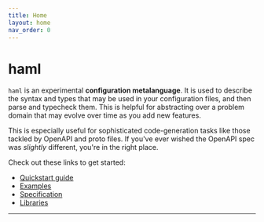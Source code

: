 ```yaml
---
title: Home
layout: home
nav_order: 0
---
```


# haml

`haml` is an experimental **configuration metalanguage**. It is used to describe
the syntax and types that may be used in your configuration files, and then
parse and typecheck them. This is helpful for abstracting over a problem domain
that may evolve over time as you add new features.

This is especially useful for sophisticated code-generation tasks like those
tackled by OpenAPI and proto files. If you've ever wished the OpenAPI spec was
*slightly* different, you're in the right place.

Check out these links to get started:

- [Quickstart guide][Quickstart guide]
- [Examples][Examples]
- [Specification][Language reference]
- [Libraries][Language reference]

----

[Just the Docs]: https://just-the-docs.github.io/just-the-docs/
[GitHub Pages]: https://docs.github.com/en/pages
[README]: https://github.com/just-the-docs/just-the-docs-template/blob/main/README.md
[Jekyll]: https://jekyllrb.com
[GitHub Pages / Actions workflow]: https://github.blog/changelog/2022-07-27-github-pages-custom-github-actions-workflows-beta/
[use this template]: https://github.com/just-the-docs/just-the-docs-template/generate
[Quickstart guide]: https://jekyllrb.com
[Language reference]: https://jekyllrb.com
[Libraries]: https://jekyllrb.com
[Examples]: /02_examples.html
